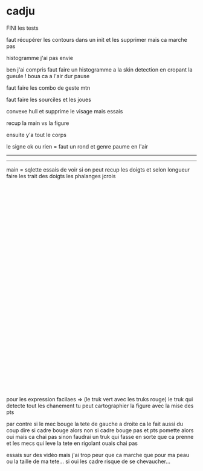 # cadju



FINI les tests


faut récupérer les contours dans un init et les supprimer mais ca marche pas

histogramme j'ai pas envie

ben j'ai compris faut faire un histogramme a la skin detection en cropant la gueule ! boua ca a l'air dur pause


faut faire les combo de geste mtn

faut faire les sourciles et les joues

convexe hull et supprime le visage mais essais

recup la main vs la figure

ensuite y'a tout le corps 

le signe ok ou rien = faut un rond et genre paume en l'air 

-------------------------------




------------------------------

main = sqlette essais de voir si on peut recup les doigts et selon longueur faire les trait des doigts les phalanges jcrois


<br><br><br><br><br><br><br><br><br><br><br><br><br><br><br><br><br><br><br><br><br>
-----------------------------

pour les expression facilaes => (le truk vert avec les truks rouge) le truk qui detecte tout les chanement tu peut cartographier la figure avec la mise des pts



par contre si le mec bouge la tete de gauche a droite ca le fait aussi du coup dire si cadre bouge alors non si cadre bouge pas et pts pomette alors oui mais ca chai pas sinon faudrai un truk qui fasse en sorte que ca prenne et les mecs qui leve la tete en rigolant ouais chai pas



essais sur des vidéo mais j'ai trop peur que ca marche que pour ma peau ou la taille de ma tete... si oui les cadre risque de se chevaucher...

